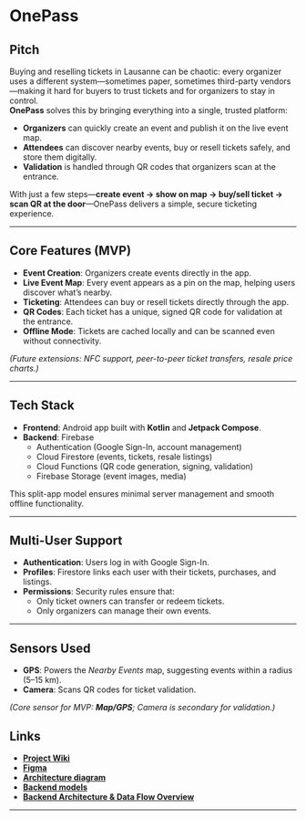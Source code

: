 # OnePass

## Pitch

Buying and reselling tickets in Lausanne can be chaotic: every organizer uses a different system—sometimes paper, sometimes third-party vendors—making it hard for buyers to trust tickets and for organizers to stay in control.  
**OnePass** solves this by bringing everything into a single, trusted platform:

- **Organizers** can quickly create an event and publish it on the live event map.  
- **Attendees** can discover nearby events, buy or resell tickets safely, and store them digitally.  
- **Validation** is handled through QR codes that organizers scan at the entrance.  

With just a few steps—**create event → show on map → buy/sell ticket → scan QR at the door**—OnePass delivers a simple, secure ticketing experience.

---

## Core Features (MVP)

- **Event Creation**: Organizers create events directly in the app.  
- **Live Event Map**: Every event appears as a pin on the map, helping users discover what’s nearby.  
- **Ticketing**: Attendees can buy or resell tickets directly through the app.  
- **QR Codes**: Each ticket has a unique, signed QR code for validation at the entrance.  
- **Offline Mode**: Tickets are cached locally and can be scanned even without connectivity.  

*(Future extensions: NFC support, peer-to-peer ticket transfers, resale price charts.)*

---

## Tech Stack

- **Frontend**: Android app built with **Kotlin** and **Jetpack Compose**.  
- **Backend**: Firebase  
  - Authentication (Google Sign-In, account management)  
  - Cloud Firestore (events, tickets, resale listings)  
  - Cloud Functions (QR code generation, signing, validation)  
  - Firebase Storage (event images, media)  

This split-app model ensures minimal server management and smooth offline functionality.

---

## Multi-User Support

- **Authentication**: Users log in with Google Sign-In.  
- **Profiles**: Firestore links each user with their tickets, purchases, and listings.  
- **Permissions**: Security rules ensure that:
  - Only ticket owners can transfer or redeem tickets.  
  - Only organizers can manage their own events.  

---

## Sensors Used

- **GPS**: Powers the *Nearby Events* map, suggesting events within a radius (5–15 km).  
- **Camera**: Scans QR codes for ticket validation.  

*(Core sensor for MVP: **Map/GPS**; Camera is secondary for validation.)*

## Links
- [**Project Wiki**](https://github.com/onepass-ch/onepass/wiki)
- [**Figma**](https://www.figma.com/design/fwkbBN31kliusHJiytydyB/OnePass?node-id=0-1&p=f&t=JYBq32AwXtpzXLpy-0)
- [**Architecture diagram**](https://www.mermaidchart.com/app/projects/26c39244-5e0c-4374-b7fd-d7be5431add5/diagrams/6431dca0-2822-4d45-a785-70622488f07b/share/invite/eyJhbGciOiJIUzI1NiIsInR5cCI6IkpXVCJ9.eyJkb2N1bWVudElEIjoiNjQzMWRjYTAtMjgyMi00ZDQ1LWE3ODUtNzA2MjI0ODhmMDdiIiwiYWNjZXNzIjoiVmlldyIsImlhdCI6MTc2MDAzNTE1MX0.wm2mKxWjzvwab4ghdZsg6y5bn0FZnB_KudsAd3WhaoE) 
- [**Backend models**](https://www.mermaidchart.com/app/projects/26c39244-5e0c-4374-b7fd-d7be5431add5/diagrams/f4386989-dde2-4470-827c-3a3f447aba1c/share/invite/eyJhbGciOiJIUzI1NiIsInR5cCI6IkpXVCJ9.eyJkb2N1bWVudElEIjoiZjQzODY5ODktZGRlMi00NDcwLTgyN2MtM2EzZjQ0N2FiYTFjIiwiYWNjZXNzIjoiVmlldyIsImlhdCI6MTc2MDAzNTM5Mn0.l-IXK6kuI0MS4H9UF-HTH8y0NePAH1GyeIBwKtWszcA)
- [**Backend Architecture & Data Flow Overview**](https://github.com/onepass-ch/onepass/wiki/Backend-Architecture-&-Data-Flow-Overview)
---
